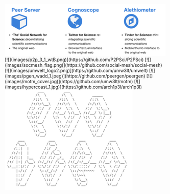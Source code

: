 <img src="https://raw.githubusercontent.com/P2PSci/P2PSci/main/images/p2p_3_1_wtB.png"/> 
[![](images/p2p_3_1_wtB.png)](https://github.com/P2PSci/P2PSci)
[![](images/socmesh_flag.png)](https://github.com/social-mesh/social-mesh)
[![](images/umwelt_logo2.png)](https://github.com/umw3lt/umwelt)
[![](images/pgen_wadd_1.jpeg)](https://github.com/peergen/peergen)
[![](images/motm_cover.jpg)](https://github.com/umw3lt/motm)
[![](images/hypercoast_1.jpg)](https://github.com/arch1p3l/arch1p3l)
<img src="https://raw.githubusercontent.com/podzero/podzero/master/images/pz1.png">

